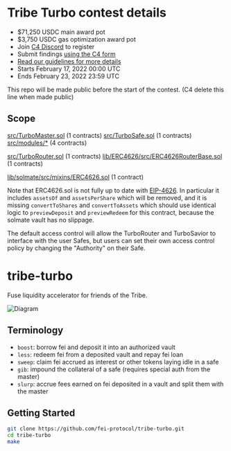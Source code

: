 # Tribe Turbo contest details
- $71,250 USDC main award pot
- $3,750 USDC gas optimization award pot
- Join [C4 Discord](https://discord.gg/code4rena) to register
- Submit findings [using the C4 form](https://code4rena.com/contests/2022-02-tribe-turbo-contest/submit)
- [Read our guidelines for more details](https://docs.code4rena.com/roles/wardens)
- Starts February 17, 2022 00:00 UTC
- Ends February 23, 2022 23:59 UTC

This repo will be made public before the start of the contest. (C4 delete this line when made public)

## Scope
[src/TurboMaster.sol](https://github.com/code-423n4/2022-02-tribe-turbo/blob/main/src/TurboMaster.sol) (1 contracts)
[src/TurboSafe.sol](https://github.com/code-423n4/2022-02-tribe-turbo/blob/main/src/TurboSafe.sol) (1 contracts)
[src/modules/*](https://github.com/code-423n4/2022-02-tribe-turbo/blob/main/src/modules) (4 contracts)

[src/TurboRouter.sol](https://github.com/code-423n4/2022-02-tribe-turbo/blob/main/src/TurboRouter.sol) (1 contracts)
[lib/ERC4626/src/ERC4626RouterBase.sol](https://github.com/fei-protocol/ERC4626/blob/5b786fe0317f65f5b716f577c28092fa349c4903/src/ERC4626RouterBase.sol) (1 contracts)

[lib/solmate/src/mixins/ERC4626.sol](https://github.com/Rari-Capital/solmate/blob/1205a9067ff957ef8b0b003ff9d77c20ef9f2e0b/src/mixins/ERC4626.sol) (1 contract)

Note that ERC4626.sol is not fully up to date with [EIP-4626](https://eips.ethereum.org/EIPS/eip-4626). In particular it includes `assetsOf` and `assetsPerShare` which will be removed, and it is missing `convertToShares` and `convertToAssets` which should use identical logic to `previewDeposit` and `previewRedeem` for this contract, because the solmate vault has no slippage.

The default access control will allow the TurboRouter and TurboSavior to interface with the user Safes, but users can set their own access control policy by changing the "Authority" on their Safe.

# tribe-turbo

Fuse liquidity accelerator for friends of the Tribe.

![Diagram](https://lucid.app/publicSegments/view/25002d8e-f4ed-4ba7-bec0-cdd3720f9add/image.png)

## Terminology

- `boost`: borrow fei and deposit it into an authorized vault
- `less`: redeem fei from a deposited vault and repay fei loan
- `sweep`: claim fei accrued as interest or other tokens laying idle in a safe
- `gib`: impound the collateral of a safe (requires special auth from the master)
- `slurp`: accrue fees earned on fei deposited in a vault and split them with the master

## Getting Started

```sh
git clone https://github.com/fei-protocol/tribe-turbo.git
cd tribe-turbo
make
```
